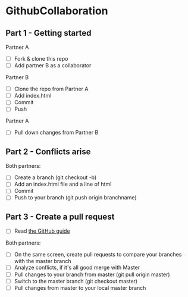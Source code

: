 # GithubCollaboration

## Part 1 - Getting started

Partner A
- [ ] Fork & clone this repo
- [ ] Add partner B as a collaborator

Partner B
- [ ] Clone the repo from Partner A
- [ ] Add index.html
- [ ] Commit
- [ ] Push

Partner A
- [ ] Pull down changes from Partner B

## Part 2 - Conflicts arise

Both partners:

- [ ] Create a branch (git checkout -b)
- [ ] Add an index.html file and a line of html
- [ ] Commit
- [ ] Push to your branch (git push origin branchname)

## Part 3 - Create a pull request
- [ ] Read [the GitHub guide](https://help.github.com/articles/resolving-a-merge-conflict-using-the-command-line/)

Both partners:
- [ ] On the same screen, create pull requests to compare your branches with the master branch
- [ ] Analyze conflicts, if it's all good merge with Master
- [ ] Pull changes to your branch from master (git pull origin master)
- [ ] Switch to the master branch (git checkout master)
- [ ] Pull changes from master to your local master branch 
